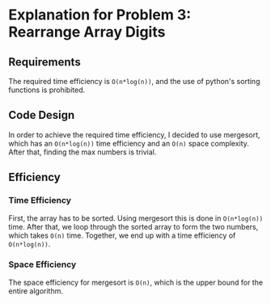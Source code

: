 # Explanation for Problem 3:  Rearrange Array Digits

## Requirements
The required time efficiency is `O(n*log(n))`, and the use of python's sorting functions is prohibited.

## Code Design
In order to achieve the required time efficiency, I decided to use mergesort, which has an `O(n*log(n))` time efficiency and an `O(n)` space complexity. After that, finding the max numbers is trivial.

## Efficiency

### Time Efficiency
First, the array has to be sorted. Using mergesort this is done in `O(n*log(n))` time. After that, we loop through the sorted array to form the two numbers, which takes `O(n)` time. Together, we end up with a time efficiency of `O(n*log(n))`.

### Space Efficiency
The space efficiency for mergesort is `O(n)`, which is the upper bound for the entire algorithm.